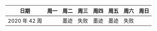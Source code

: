 |日期|周一|周二|周三|周四|周五|周六|周日|
|---|---|---|---|---|---|---|---|
| 2020 年 42 周 | | 墨迹 | 失败 | 墨迹 | 墨迹 | 失败 |